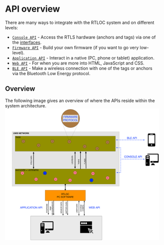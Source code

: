 # API overview
There are many ways to integrate with the RTLOC system and on different levels:
 - [`Console API`](/api/api_console.html) - Access the RTLS hardware (anchors and tags) via one of the [interfaces](/hardware/#interfaces).
 - [`Firmware API`](/api/api_firmware.html) - Build your own firmware (if you want to go very low-level).
 - [`Application API`](/api/api_application.html) - Interact in a native (PC, phone or tablet) application.
 - [`Web API`](/api/api_web.html) - For when you are more into HTML, JavaScript and CSS.
 - [`BLE API`](/api/api_ble.html) - Make a wireless connection with one of the tags or anchors via the Bluetooth Low Energy protocol.

## Overview
The following image gives an overview of where the APIs reside within the system architecture.
![API_overview](./img/api_overview.png)

